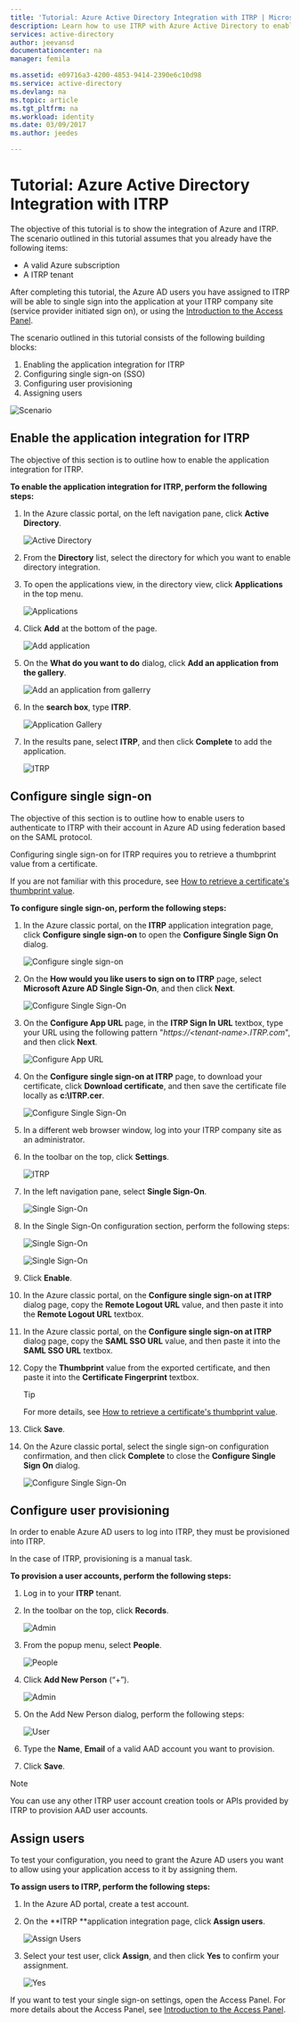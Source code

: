 ```yaml
---
title: 'Tutorial: Azure Active Directory Integration with ITRP | Microsoft Docs'
description: Learn how to use ITRP with Azure Active Directory to enable single sign-on, automated provisioning, and more!
services: active-directory
author: jeevansd
documentationcenter: na
manager: femila

ms.assetid: e09716a3-4200-4853-9414-2390e6c10d98
ms.service: active-directory
ms.devlang: na
ms.topic: article
ms.tgt_pltfrm: na
ms.workload: identity
ms.date: 03/09/2017
ms.author: jeedes

---
```

# Tutorial: Azure Active Directory Integration with ITRP
The objective of this tutorial is to show the integration of Azure and ITRP.  
The scenario outlined in this tutorial assumes that you already have the following items:

* A valid Azure subscription
* A ITRP tenant

After completing this tutorial, the Azure AD users you have assigned to ITRP will be able to single sign into the application at your ITRP company site (service provider initiated sign on), or using the [Introduction to the Access Panel](active-directory-saas-access-panel-introduction.md).

The scenario outlined in this tutorial consists of the following building blocks:

1. Enabling the application integration for ITRP
2. Configuring single sign-on (SSO)
3. Configuring user provisioning
4. Assigning users

![Scenario](./media/active-directory-saas-itrp-tutorial/IC775551.png "Scenario")

## Enable the application integration for ITRP
The objective of this section is to outline how to enable the application integration for ITRP.

**To enable the application integration for ITRP, perform the following steps:**

1. In the Azure classic portal, on the left navigation pane, click **Active Directory**.
   
    ![Active Directory](./media/active-directory-saas-itrp-tutorial/IC700993.png "Active Directory")

2. From the **Directory** list, select the directory for which you want to enable directory integration.

3. To open the applications view, in the directory view, click **Applications** in the top menu.
   
    ![Applications](./media/active-directory-saas-itrp-tutorial/IC700994.png "Applications")

4. Click **Add** at the bottom of the page.
   
    ![Add application](./media/active-directory-saas-itrp-tutorial/IC749321.png "Add application")

5. On the **What do you want to do** dialog, click **Add an application from the gallery**.
   
    ![Add an application from gallerry](./media/active-directory-saas-itrp-tutorial/IC749322.png "Add an application from gallerry")

6. In the **search box**, type **ITRP**.
   
    ![Application Gallery](./media/active-directory-saas-itrp-tutorial/IC775565.png "Application Gallery")

7. In the results pane, select **ITRP**, and then click **Complete** to add the application.
   
    ![ITRP](./media/active-directory-saas-itrp-tutorial/IC775566.png "ITRP")
   
## Configure single sign-on

The objective of this section is to outline how to enable users to authenticate to ITRP with their account in Azure AD using federation based on the SAML protocol.  

Configuring single sign-on for ITRP requires you to retrieve a thumbprint value from a certificate.  

If you are not familiar with this procedure, see [How to retrieve a certificate's thumbprint value](http://youtu.be/YKQF266SAxI).

**To configure single sign-on, perform the following steps:**

1. In the Azure classic portal, on the **ITRP** application integration page, click **Configure single sign-on** to open the **Configure Single Sign On** dialog.
   
    ![Configure single sign-on](./media/active-directory-saas-itrp-tutorial/IC771709.png "Configure single sign-on")

2. On the **How would you like users to sign on to ITRP** page, select **Microsoft Azure AD Single Sign-On**, and then click **Next**.
   
    ![Configure Single Sign-On](./media/active-directory-saas-itrp-tutorial/IC775567.png "Configure Single Sign-On")

3. On the **Configure App URL** page, in the **ITRP Sign In URL** textbox, type your URL using the following pattern "*https://\<tenant-name\>.ITRP.com*", and then click **Next**.
   
    ![Configure App URL](./media/active-directory-saas-itrp-tutorial/IC775568.png "Configure App URL")

4. On the **Configure single sign-on at ITRP** page, to download your certificate, click **Download certificate**, and then save the certificate file locally as **c:\\ITRP.cer**.
   
    ![Configure Single Sign-On](./media/active-directory-saas-itrp-tutorial/IC775569.png "Configure Single Sign-On")

5. In a different web browser window, log into your ITRP company site as an administrator.

6. In the toolbar on the top, click **Settings**.
   
    ![ITRP](./media/active-directory-saas-itrp-tutorial/IC775570.png "ITRP")

7. In the left navigation pane, select **Single Sign-On**.
   
    ![Single Sign-On](./media/active-directory-saas-itrp-tutorial/IC775571.png "Single Sign-On")

8. In the Single Sign-On configuration section, perform the following steps:
   
    ![Single Sign-On](./media/active-directory-saas-itrp-tutorial/IC775572.png "Single Sign-On")
    
    ![Single Sign-On](./media/active-directory-saas-itrp-tutorial/IC775573.png "Single Sign-On")   
  1. Click **Enable**.
  2. In the Azure classic portal, on the **Configure single sign-on at ITRP** dialog page, copy the **Remote Logout URL** value, and then paste it into the **Remote Logout URL** textbox.
  3. In the Azure classic portal, on the **Configure single sign-on at ITRP** dialog page, copy the **SAML SSO URL** value, and then paste it into the **SAML SSO URL** textbox.
  4. Copy the **Thumbprint** value from the exported certificate, and then paste it into the **Certificate Fingerprint** textbox.
      
     >[!TIP]
     >For more details, see [How to retrieve a certificate's thumbprint value](http://youtu.be/YKQF266SAxI).
     >
    
  5. Click **Save**.

9. On the Azure classic portal, select the single sign-on configuration confirmation, and then click **Complete** to close the **Configure Single Sign On** dialog.
   
    ![Configure Single Sign-On](./media/active-directory-saas-itrp-tutorial/IC775574.png "Configure Single Sign-On")
   
## Configure user provisioning

In order to enable Azure AD users to log into ITRP, they must be provisioned into ITRP.  

In the case of ITRP, provisioning is a manual task.

**To provision a user accounts, perform the following steps:**

1. Log in to your **ITRP** tenant.

2. In the toolbar on the top, click **Records**.
   
    ![Admin](./media/active-directory-saas-itrp-tutorial/IC775575.png "Admin")

3. From the popup menu, select **People**.
   
    ![People](./media/active-directory-saas-itrp-tutorial/IC775587.png "People")

4. Click **Add New Person** (“+”).
   
    ![Admin](./media/active-directory-saas-itrp-tutorial/IC775576.png "Admin")

5. On the Add New Person dialog, perform the following steps:
   
    ![User](./media/active-directory-saas-itrp-tutorial/IC775577.png "User")   
  1. Type the **Name**, **Email** of a valid AAD account you want to provision.
  2. Click **Save**.

>[!NOTE]
>You can use any other ITRP user account creation tools or APIs provided by ITRP to provision AAD user accounts. 
> 

## Assign users
To test your configuration, you need to grant the Azure AD users you want to allow using your application access to it by assigning them.

**To assign users to ITRP, perform the following steps:**

1. In the Azure AD portal, create a test account.

2. On the **ITRP **application integration page, click **Assign users**.
   
    ![Assign Users](./media/active-directory-saas-itrp-tutorial/IC775588.png "Assign Users")

3. Select your test user, click **Assign**, and then click **Yes** to confirm your assignment.
   
    ![Yes](./media/active-directory-saas-itrp-tutorial/IC767830.png "Yes")

If you want to test your single sign-on settings, open the Access Panel. For more details about the Access Panel, see [Introduction to the Access Panel](active-directory-saas-access-panel-introduction.md).

